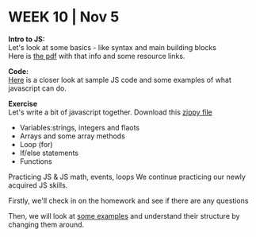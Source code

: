 <h1>WEEK 10 | Nov 5 </h1>
<p><strong>Intro to JS:</strong><br>
Let's look at some basics - like syntax and main building blocks<br>
Here is <a href="IntrotoWeb_W8_JSBasics.pdf">the pdf</a> with that info and some resource links.</p>
<p><strong>Code:</strong><br><a href="https://github.com/miraalibek/NYU_IDM_IntroToWeb/tree/master/W10_Nov5/JS_stuff">Here</a> is a closer look at sample JS code and some examples of what javascript can do.</p>
<p>
<strong>Exercise</strong><br>
Let's write a bit of javascript together. Download this <a href="introtojs.zip">zippy file</a></p>
<ul>
<li>Variables:strings, integers and flaots</li>
<li>Arrays and some array methods</li>
<li>Loop (for)</li>
<li>If/else statements</li>
<li>Functions</a></li>
</ul>


<p>Practicing JS & JS math, events, loops
We continue practicing our newly acquired JS skills.</p>
<p> Firstly, we'll check in on the homework and see if there are any questions</p>

<p>Then, we will look at <a href="">some examples</a> and understand their structure by changing them around.
</p>
